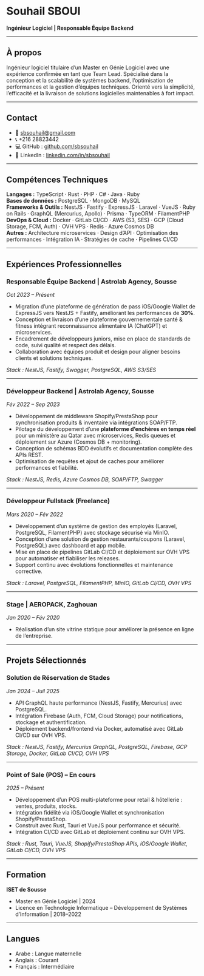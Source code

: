 # Souhail SBOUI

**Ingénieur Logiciel | Responsable Équipe Backend**

---

## À propos

Ingénieur logiciel titulaire d’un Master en Génie Logiciel avec une expérience confirmée en tant que Team Lead. Spécialisé dans la conception et la scalabilité de systèmes backend, l’optimisation de performances et la gestion d’équipes techniques. Orienté vers la simplicité, l’efficacité et la livraison de solutions logicielles maintenables à fort impact.

---

## Contact

- 📧 sbsouhail@gmail.com
- 📞 +216 28823442
- 💻 GitHub : [github.com/sbsouhail](https://github.com/sbsouhail)
- 🔗 LinkedIn : [linkedin.com/in/sbsouhail](https://www.linkedin.com/in/sbsouhail)

---

## Compétences Techniques

**Langages :** TypeScript · Rust · PHP · C# · Java · Ruby  
**Bases de données :** PostgreSQL · MongoDB · MySQL  
**Frameworks & Outils :** NestJS · Fastify · ExpressJS · Laravel · VueJS · Ruby on Rails · GraphQL (Mercurius, Apollo) · Prisma · TypeORM · FilamentPHP  
**DevOps & Cloud :** Docker · GitLab CI/CD · AWS (S3, SES) · GCP (Cloud Storage, FCM, Auth) · OVH VPS · Redis · Azure Cosmos DB  
**Autres :** Architecture microservices · Design d’API · Optimisation des performances · Intégration IA · Stratégies de cache · Pipelines CI/CD

---

## Expériences Professionnelles

### Responsable Équipe Backend | Astrolab Agency, Sousse

_Oct 2023 – Présent_

- Migration d’une plateforme de génération de pass iOS/Google Wallet de ExpressJS vers NestJS + Fastify, améliorant les performances de **30%**.
- Conception et livraison d’une plateforme gouvernementale santé & fitness intégrant reconnaissance alimentaire IA (ChatGPT) et microservices.
- Encadrement de développeurs juniors, mise en place de standards de code, suivi qualité et respect des délais.
- Collaboration avec équipes produit et design pour aligner besoins clients et solutions techniques.

_Stack : NestJS, Fastify, Swagger, PostgreSQL, AWS S3/SES_

---

### Développeur Backend | Astrolab Agency, Sousse

_Fév 2022 – Sep 2023_

- Développement de middleware Shopify/PrestaShop pour synchronisation produits & inventaire via intégrations SOAP/FTP.
- Pilotage du développement d’une **plateforme d’enchères en temps réel** pour un ministère au Qatar avec microservices, Redis queues et déploiement sur Azure (Cosmos DB + monitoring).
- Conception de schémas BDD évolutifs et documentation complète des APIs REST.
- Optimisation de requêtes et ajout de caches pour améliorer performances et fiabilité.

_Stack : NestJS, Redis, Azure Cosmos DB, SOAP/FTP, Swagger_

---

### Développeur Fullstack (Freelance)

_Mars 2020 – Fév 2022_

- Développement d’un système de gestion des employés (Laravel, PostgreSQL, FilamentPHP) avec stockage sécurisé via MinIO.
- Conception d’une solution de gestion restaurants/coupons (Laravel, PostgreSQL) avec dashboard et app mobile.
- Mise en place de pipelines GitLab CI/CD et déploiement sur OVH VPS pour automatiser et fiabiliser les releases.
- Support continu avec évolutions fonctionnelles et maintenance corrective.

_Stack : Laravel, PostgreSQL, FilamentPHP, MinIO, GitLab CI/CD, OVH VPS_

---

### Stage | AEROPACK, Zaghouan

_Jan 2020 – Fév 2020_

- Réalisation d’un site vitrine statique pour améliorer la présence en ligne de l’entreprise.

---

## Projets Sélectionnés

### Solution de Réservation de Stades

_Jan 2024 – Juil 2025_

- API GraphQL haute performance (NestJS, Fastify, Mercurius) avec PostgreSQL.
- Intégration Firebase (Auth, FCM, Cloud Storage) pour notifications, stockage et authentification.
- Déploiement backend/frontend via Docker, automatisé avec GitLab CI/CD sur OVH VPS.

_Stack : NestJS, Fastify, Mercurius GraphQL, PostgreSQL, Firebase, GCP Storage, Docker, GitLab CI/CD, OVH VPS_

---

### Point of Sale (POS) – En cours

_2025 – Présent_

- Développement d’un POS multi-plateforme pour retail & hôtellerie : ventes, produits, stocks.
- Intégration fidélité via iOS/Google Wallet et synchronisation Shopify/PrestaShop.
- Construit avec Rust, Tauri et VueJS pour performance et sécurité.
- Intégration CI/CD avec GitLab et déploiement continu sur OVH VPS.

_Stack : Rust, Tauri, VueJS, Shopify/PrestaShop APIs, iOS/Google Wallet, GitLab CI/CD, OVH VPS_

---

## Formation

**ISET de Sousse**

- Master en Génie Logiciel | 2024
- Licence en Technologie Informatique – Développement de Systèmes d’Information | 2018–2022

---

## Langues

- Arabe : Langue maternelle
- Anglais : Courant
- Français : Intermédiaire
